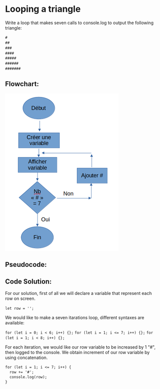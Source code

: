 # Looping a triangle

Write a loop that makes seven calls to console.log to output the following triangle:

```js
#
##
###
####
#####
######
#######
```

## Flowchart: 

![flowchart](01.png)

## Pseudocode: 



## Code Solution: 

For our solution, first of all we will declare a variable that represent each row on screen. 

```let row = '';```

We would like to make a seven itarations loop, different syntaxes are available: 

```for (let i = 0; i < 6; i++) {};```
```for (let i = 1; i <= 7; i++) {};```
```for (let i = 1; i < 8; i++) {};```

For each iteration, we would like our row variable to be increased by 1 "#", then logged to the console.
We obtain increment of our row variable by using concatenation.

```
for (let i = 1; i <= 7; i++) {
  row += '#';
  console.log(row);
}
```


